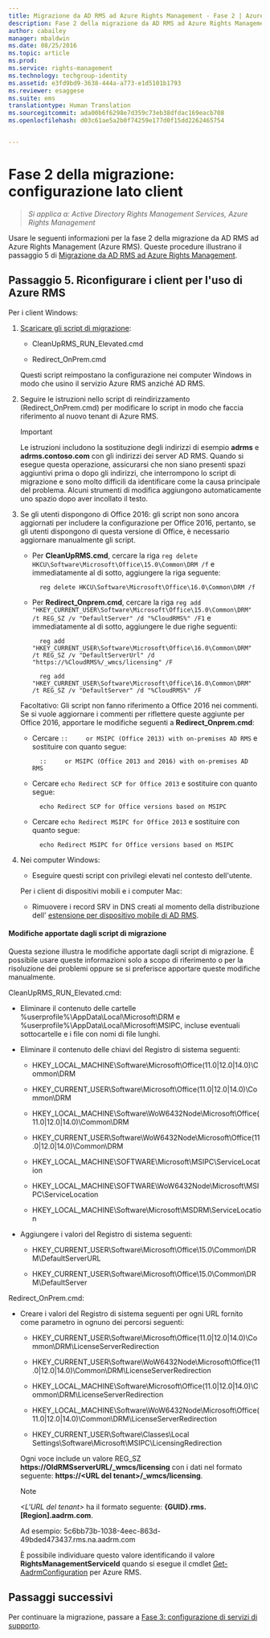 ```yaml
---
title: Migrazione da AD RMS ad Azure Rights Management - Fase 2 | Azure RMS
description: Fase 2 della migrazione da AD RMS ad Azure Rights Management (Azure RMS) che illustra il passaggio 5 della migrazione da AD RMS ad Azure Rights Management.
author: cabailey
manager: mbaldwin
ms.date: 08/25/2016
ms.topic: article
ms.prod: 
ms.service: rights-management
ms.technology: techgroup-identity
ms.assetid: e3fd9bd9-3638-444a-a773-e1d5101b1793
ms.reviewer: esaggese
ms.suite: ems
translationtype: Human Translation
ms.sourcegitcommit: ada00b6f6298e7d359c73eb38dfdac169eacb708
ms.openlocfilehash: d03c61ae5a2b0f74259e177d0f15dd2262465754


---
```

# Fase 2 della migrazione: configurazione lato client

>*Si applica a: Active Directory Rights Management Services, Azure Rights Management*

Usare le seguenti informazioni per la fase 2 della migrazione da AD RMS ad Azure Rights Management (Azure RMS). Queste procedure illustrano il passaggio 5 di [Migrazione da AD RMS ad Azure Rights Management](migrate-from-ad-rms-to-azure-rms.md).


## Passaggio 5. Riconfigurare i client per l'uso di Azure RMS
Per i client Windows:

1.  [Scaricare gli script di migrazione](https://go.microsoft.com/fwlink/?LinkId=524619):

    -   CleanUpRMS_RUN_Elevated.cmd

    -   Redirect_OnPrem.cmd

    Questi script reimpostano la configurazione nei computer Windows in modo che usino il servizio Azure RMS anziché AD RMS.

2.  Seguire le istruzioni nello script di reindirizzamento (Redirect_OnPrem.cmd) per modificare lo script in modo che faccia riferimento al nuovo tenant di Azure RMS.

    > [!IMPORTANT]
    > Le istruzioni includono la sostituzione degli indirizzi di esempio **adrms** e **adrms.contoso.com** con gli indirizzi dei server AD RMS. Quando si esegue questa operazione, assicurarsi che non siano presenti spazi aggiuntivi prima o dopo gli indirizzi, che interrompono lo script di migrazione e sono molto difficili da identificare come la causa principale del problema. Alcuni strumenti di modifica aggiungono automaticamente uno spazio dopo aver incollato il testo.

3. Se gli utenti dispongono di Office 2016: gli script non sono ancora aggiornati per includere la configurazione per Office 2016, pertanto, se gli utenti dispongono di questa versione di Office, è necessario aggiornare manualmente gli script.

    - Per **CleanUpRMS.cmd**, cercare la riga `reg delete HKCU\Software\Microsoft\Office\15.0\Common\DRM /f` e immediatamente al di sotto, aggiungere la riga seguente:

            reg delete HKCU\Software\Microsoft\Office\16.0\Common\DRM /f

    - Per **Redirect_Onprem.cmd**, cercare la riga `reg add "HKEY_CURRENT_USER\Software\Microsoft\Office\15.0\Common\DRM" /t REG_SZ /v "DefaultServer" /d "%CloudRMS%" /F1` e immediatamente al di sotto, aggiungere le due righe seguenti:

            reg add "HKEY_CURRENT_USER\Software\Microsoft\Office\16.0\Common\DRM" /t REG_SZ /v "DefaultServerUrl" /d "https://%CloudRMS%/_wmcs/licensing" /F 

            reg add "HKEY_CURRENT_USER\Software\Microsoft\Office\16.0\Common\DRM" /t REG_SZ /v "DefaultServer" /d "%CloudRMS%" /F

    Facoltativo: Gli script non fanno riferimento a Office 2016 nei commenti. Se si vuole aggiornare i commenti per riflettere queste aggiunte per Office 2016, apportare le modifiche seguenti a **Redirect_Onprem.cmd**:

    - Cercare `::     or MSIPC (Office 2013) with on-premises AD RMS` e sostituire con quanto segue:
    
            ::     or MSIPC (Office 2013 and 2016) with on-premises AD RMS

    - Cercare `echo Redirect SCP for Office 2013` e sostituire con quanto segue:
    
            echo Redirect SCP for Office versions based on MSIPC

    - Cercare `echo Redirect MSIPC for Office 2013` e sostituire con quanto segue:
    
            echo Redirect MSIPC for Office versions based on MSIPC

4.  Nei computer Windows:

    - Eseguire questi script con privilegi elevati nel contesto dell'utente.

    Per i client di dispositivi mobili e i computer Mac:

    -  Rimuovere i record SRV in DNS creati al momento della distribuzione dell' [estensione per dispositivo mobile di AD RMS](http://technet.microsoft.com/library/dn673574.aspx).

#### Modifiche apportate dagli script di migrazione
Questa sezione illustra le modifiche apportate dagli script di migrazione. È possibile usare queste informazioni solo a scopo di riferimento o per la risoluzione dei problemi oppure se si preferisce apportare queste modifiche manualmente.

CleanUpRMS_RUN_Elevated.cmd:

-   Eliminare il contenuto delle cartelle %userprofile%\AppData\Local\Microsoft\DRM e %userprofile%\AppData\Local\Microsoft\MSIPC, incluse eventuali sottocartelle e i file con nomi di file lunghi.

-   Eliminare il contenuto delle chiavi del Registro di sistema seguenti:

    -   HKEY_LOCAL_MACHINE\Software\Microsoft\Office\(11.0|12.0|14.0)\Common\DRM

    -   HKEY_CURRENT_USER\Software\Microsoft\Office\(11.0|12.0|14.0)\Common\DRM

    -   HKEY_LOCAL_MACHINE\Software\WoW6432Node\Microsoft\Office\(11.0|12.0|14.0)\Common\DRM

    -   HKEY_CURRENT_USER\Software\WoW6432Node\Microsoft\Office\(11.0|12.0|14.0)\Common\DRM

    -   HKEY_LOCAL_MACHINE\SOFTWARE\Microsoft\MSIPC\ServiceLocation

    -   HKEY_LOCAL_MACHINE\SOFTWARE\WoW6432Node\Microsoft\MSIPC\ServiceLocation

    -   HKEY_LOCAL_MACHINE\Software\Microsoft\MSDRM\ServiceLocation

-   Aggiungere i valori del Registro di sistema seguenti:

    -   HKEY_CURRENT_USER\Software\Microsoft\Office\15.0\Common\DRM\DefaultServerURL

    -   HKEY_CURRENT_USER\Software\Microsoft\Office\15.0\Common\DRM\DefaultServer

Redirect_OnPrem.cmd:

-   Creare i valori del Registro di sistema seguenti per ogni URL fornito come parametro in ognuno dei percorsi seguenti:

    -   HKEY_CURRENT_USER\Software\Microsoft\Office\(11.0|12.0|14.0)\Common\DRM\LicenseServerRedirection

    -   HKEY_CURRENT_USER\Software\WoW6432Node\Microsoft\Office\(11.0|12.0|14.0)\Common\DRM\LicenseServerRedirection

    -   HKEY_LOCAL_MACHINE\Software\Microsoft\Office\(11.0|12.0|14.0)\Common\DRM\LicenseServerRedirection

    -   HKEY_LOCAL_MACHINE\Software\WoW6432Node\Microsoft\Office\(11.0|12.0|14.0)\Common\DRM\LicenseServerRedirection

    -   HKEY_CURRENT_USER\Software\Classes\Local Settings\Software\Microsoft\MSIPC\LicensingRedirection

    Ogni voce include un valore REG_SZ **https://OldRMSserverURL/_wmcs/licensing** con i dati nel formato seguente: **https://&lt;URL del tenant&gt;/_wmcs/licensing**.

    > [!NOTE]
    > *&lt;L'URL del tenant&gt;* ha il formato seguente: **{GUID}.rms.[Region].aadrm.com**.
    > 
    > Ad esempio: 5c6bb73b-1038-4eec-863d-49bded473437.rms.na.aadrm.com
    > 
    > È possibile individuare questo valore identificando il valore **RightsManagementServiceId** quando si esegue il cmdlet [Get-AadrmConfiguration](http://msdn.microsoft.com/library/windowsazure/dn629410.aspx) per Azure RMS.


## Passaggi successivi
Per continuare la migrazione, passare a [Fase 3: configurazione di servizi di supporto](migrate-from-ad-rms-phase3.md).


<!--HONumber=Aug16_HO4-->


